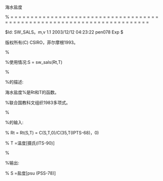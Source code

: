 海水盐度

% = = = = = = = = = = = = = = = = = = = = = = = = = = = = = = = = = = = = = = = = = = = = = = = = = = = = = = = = = = = = = = = = = = = = = = = = =

$Id: SW_SALS。m,v 1.1 2003/12/12 04:23:22 pen078 Exp $

版权所有(C) CSIRO，菲尔摩根1993。

%

%使用情况:S = sw_sals(Rt,T)

%

%的描述:

海水盐度%是Rt和T的函数。

%联合国教科文组织1983多项式。

%

%的输入:

% Rt = Rt(S,T) = C(S,T,0)/C(35,T(IPTS-68)，0)

% T =温度[摄氏(ITS-90)]

%

%输出:

% S =盐度[psu (PSS-78)]
